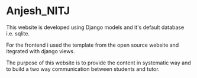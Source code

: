 # Anjesh_NITJ

This website is developed using Django models and it's default database i.e. sqlite.

For the frontend i used the template from the open source website and itegrated with django views.

The purpose of this website is to provide the content in systematic way and to build a two way communication between students and tutor.
